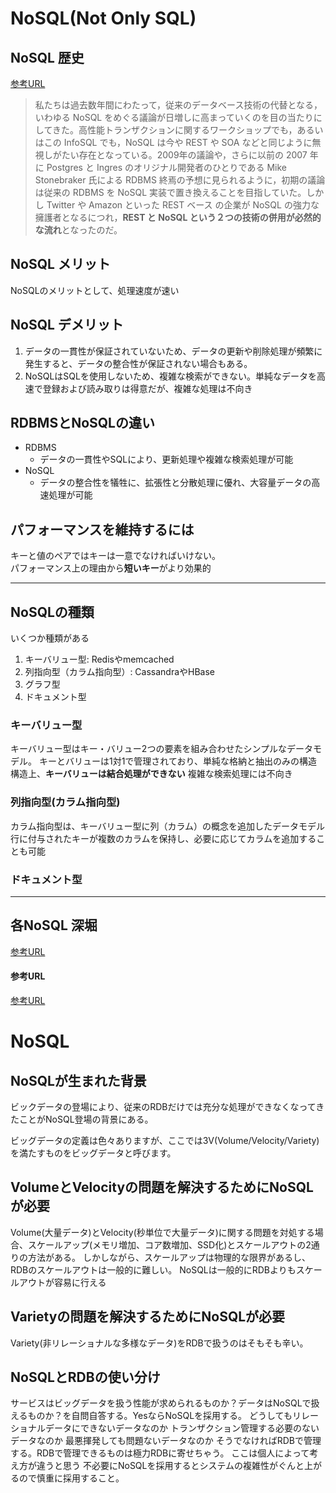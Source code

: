 # NoSQL(Not Only SQL)

## NoSQL 歴史
[参考URL](https://www.infoq.com/jp/news/2011/10/nosql-rest/)

>私たちは過去数年間にわたって，従来のデータベース技術の代替となる，いわゆる NoSQL をめぐる議論が日増しに高まっていくのを目の当たりにしてきた。高性能トランザクションに関するワークショップでも，あるいはこの InfoSQL でも，NoSQL は今や REST や SOA などと同じように無視しがたい存在となっている。2009年の議論や，さらに以前の 2007 年に Postgres と Ingres のオリジナル開発者のひとりである Mike Stonebraker 氏による RDBMS 終焉の予想に見られるように，初期の議論は従来の RDBMS を NoSQL 実装で置き換えることを目指していた。しかし Twitter や Amazon といった REST ベース の企業が NoSQL の強力な擁護者となるにつれ，**REST と NoSQL という２つの技術の併用が必然的な流れ**となったのだ。

## NoSQL メリット

NoSQLのメリットとして、処理速度が速い

## NoSQL デメリット

1. データの一貫性が保証されていないため、データの更新や削除処理が頻繁に発生すると、データの整合性が保証されない場合もある。
2. NoSQLはSQLを使用しないため、複雑な検索ができない。単純なデータを高速で登録および読み取りは得意だが、複雑な処理は不向き

## RDBMSとNoSQLの違い

- RDBMS
  - データの一貫性やSQLにより、更新処理や複雑な検索処理が可能
- NoSQL
  - データの整合性を犠牲に、拡張性と分散処理に優れ、大容量データの高速処理が可能

## パフォーマンスを維持するには

キーと値のペアではキーは一意でなければいけない。  
パフォーマンス上の理由から**短いキー**がより効果的

----

## NoSQLの種類

いくつか種類がある
1. キーバリュー型: Redisやmemcached
2. 列指向型（カラム指向型）: CassandraやHBase
3. グラフ型
4. ドキュメント型

### キーバリュー型

キーバリュー型はキー・バリュー2つの要素を組み合わせたシンプルなデータモデル。
キーとバリューは1対1で管理されており、単純な格納と抽出のみの構造
構造上、**キーバリューは結合処理ができない**
複雑な検索処理には不向き


### 列指向型(カラム指向型)

カラム指向型は、キーバリュー型に列（カラム）の概念を追加したデータモデル
行に付与されたキーが複数のカラムを保持し、必要に応じてカラムを追加することも可能

### ドキュメント型


---
## 各NoSQL 深堀

[参考URL](https://qiita.com/kanegoon/items/5ade64336d389feea4bc)


#### 参考URL

[参考URL](https://products.sint.co.jp/siob/blog/nosql#:~:text=NoSQL%E3%81%AE%E3%83%A1%E3%83%AA%E3%83%83%E3%83%88%E3%81%A8%E3%81%97%E3%81%A6%E3%80%81%E3%81%BE%E3%81%9A,%E3%81%AB%E3%81%8A%E3%81%84%E3%81%A6%E3%82%82%E5%84%AA%E3%82%8C%E3%81%A6%E3%81%84%E3%81%BE%E3%81%99%E3%80%82)

# NoSQL

## NoSQLが生まれた背景

ビックデータの登場により、従来のRDBだけでは充分な処理ができなくなってきたことがNoSQL登場の背景にある。

ビッグデータの定義は色々ありますが、ここでは3V(Volume/Velocity/Variety)を満たすものをビッグデータと呼びます。

## VolumeとVelocityの問題を解決するためにNoSQLが必要

Volume(大量データ)とVelocity(秒単位で大量データ)に関する問題を対処する場合、スケールアップ(メモリ増加、コア数増加、SSD化)とスケールアウトの2通りの方法がある。
しかしながら、スケールアップは物理的な限界があるし、RDBのスケールアウトは一般的に難しい。
NoSQLは一般的にRDBよりもスケールアウトが容易に行える

## Varietyの問題を解決するためにNoSQLが必要

Variety(非リレーショナルな多様なデータ)をRDBで扱うのはそもそも辛い。

## NoSQLとRDBの使い分け

サービスはビッグデータを扱う性能が求められるものか？データはNoSQLで扱えるものか？を自問自答する。YesならNoSQLを採用する。
どうしてもリレーショナルデータにできないデータなのか
トランザクション管理する必要のないデータなのか
最悪揮発しても問題ないデータなのか
そうでなければRDBで管理する。RDBで管理できるものは極力RDBに寄せちゃう。
ここは個人によって考え方が違うと思う
不必要にNoSQLを採用するとシステムの複雑性がぐんと上がるので慎重に採用すること。
